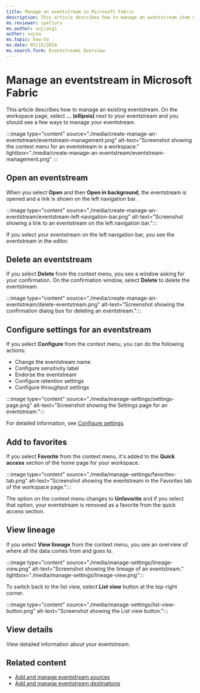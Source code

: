 ```yaml
---
title: Manage an eventstream in Microsoft Fabric
description: This article describes how to manage an eventstream item with Microsoft Fabric Eventstreams feature.
ms.reviewer: spelluru
ms.author: xujiang1
author: xujxu
ms.topic: how-to
ms.date: 03/15/2024
ms.search.form: Eventstreams Overview
---
```


# Manage an eventstream in Microsoft Fabric
This article describes how to manage an existing eventstream. On the workspace page, select **... (ellipsis)** next to your eventstream and you should see a few ways to manage your eventstream. 

:::image type="content" source="./media/create-manage-an-eventstream/eventstream-management.png" alt-text="Screenshot showing the context menu for an eventstream in a workspace." lightbox="./media/create-manage-an-eventstream/eventstream-management.png" :::

## Open an eventstream
When you select **Open** and then **Open in background**, the eventstream is opened and a link is shown on the left navigation bar. 

:::image type="content" source="./media/create-manage-an-eventstream/eventstream-left-navigation-bar.png" alt-text="Screenshot showing a link to an eventstream on the left navigation bar.":::

If you select your eventstream on the left navigation bar, you see the eventstream in the editor.

## Delete an eventstream
If you select **Delete** from the context menu, you see a window asking for your confirmation. On the confirmation window, select **Delete** to delete the eventstream. 

:::image type="content" source="./media/create-manage-an-eventstream/delete-eventstream.png" alt-text="Screenshot showing the confirmation dialog box for deleting an eventstream.":::


## Configure settings for an eventstream
If you select **Configure** from the context menu, you can do the following actions:

- Change the eventstream name
- Configure sensitivity label
- Endorse the eventstream
- Configure retention settings
- Configure throughput settings

:::image type="content" source="./media/manage-settings/settings-page.png" alt-text="Screenshot showing the Settings page for an eventstream.":::

For detailed information, see [Configure settings](configure-settings.md).

## Add to favorites
If you select **Favorite** from the context menu, it's added to the **Quick access** section of the home page for your workspace.

:::image type="content" source="./media/manage-settings/favorites-tab.png" alt-text="Screenshot showing the eventstream in the Favorites tab of the workspace page.":::

The option on the context menu changes to **Unfavorite** and if you select that option, your eventstream is removed as a favorite from the quick access section. 

## View lineage
If you select **View lineage** from the context menu, you see an overview of where all the data comes from and goes to.

:::image type="content" source="./media/manage-settings/lineage-view.png" alt-text="Screenshot showing the lineage of an eventstream." lightbox="./media/manage-settings/lineage-view.png":::

To switch back to the list view, select **List view** button at the top-right corner. 

:::image type="content" source="./media/manage-settings/list-view-button.png" alt-text="Screenshot showing the List view button.":::


## View details
View detailed information about your eventstream.


## Related content

- [Add and manage eventstream sources](./add-manage-eventstream-sources.md)
- [Add and manage eventstream destinations](./add-manage-eventstream-destinations.md)
